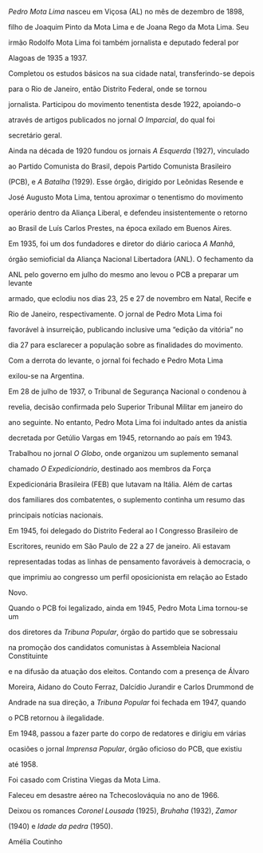 

*Pedro Mota Lima* nasceu em Viçosa (AL) no mês de dezembro de 1898,

filho de Joaquim Pinto da Mota Lima e de Joana Rego da Mota Lima. Seu

irmão Rodolfo Mota Lima foi também jornalista e deputado federal por

Alagoas de 1935 a 1937.



Completou os estudos básicos na sua cidade natal, transferindo-se depois

para o Rio de Janeiro, então Distrito Federal, onde se tornou

jornalista. Participou do movimento tenentista desde 1922, apoiando-o

através de artigos publicados no jornal *O Imparcial*, do qual foi

secretário geral.



Ainda na década de 1920 fundou os jornais *A Esquerda* (1927), vinculado

ao Partido Comunista do Brasil, depois Partido Comunista Brasileiro

(PCB), e *A Batalha* (1929). Esse órgão, dirigido por Leônidas Resende e

José Augusto Mota Lima, tentou aproximar o tenentismo do movimento

operário dentro da Aliança Liberal, e defendeu insistentemente o retorno

ao Brasil de Luís Carlos Prestes, na época exilado em Buenos Aires.



Em 1935, foi um dos fundadores e diretor do diário carioca *A Manhã*,

órgão semioficial da Aliança Nacional Libertadora (ANL). O fechamento da

ANL pelo governo em julho do mesmo ano levou o PCB a preparar um levante

armado, que eclodiu nos dias 23, 25 e 27 de novembro em Natal, Recife e

Rio de Janeiro, respectivamente. O jornal de Pedro Mota Lima foi

favorável à insurreição, publicando inclusive uma “edição da vitória” no

dia 27 para esclarecer a população sobre as finalidades do movimento.

Com a derrota do levante, o jornal foi fechado e Pedro Mota Lima

exilou-se na Argentina.



Em 28 de julho de 1937, o Tribunal de Segurança Nacional o condenou à

revelia, decisão confirmada pelo Superior Tribunal Militar em janeiro do

ano seguinte. No entanto, Pedro Mota Lima foi indultado antes da anistia

decretada por Getúlio Vargas em 1945, retornando ao país em 1943.

Trabalhou no jornal *O Globo*, onde organizou um suplemento semanal

chamado *O Expedicionário*, destinado aos membros da Força

Expedicionária Brasileira (FEB) que lutavam na Itália. Além de cartas

dos familiares dos combatentes, o suplemento continha um resumo das

principais notícias nacionais.



Em 1945, foi delegado do Distrito Federal ao I Congresso Brasileiro de

Escritores, reunido em São Paulo de 22 a 27 de janeiro. Ali estavam

representadas todas as linhas de pensamento favoráveis à democracia, o

que imprimiu ao congresso um perfil oposicionista em relação ao Estado

Novo.



Quando o PCB foi legalizado, ainda em 1945, Pedro Mota Lima tornou-se um

dos diretores da *Tribuna Popular*, órgão do partido que se sobressaiu

na promoção dos candidatos comunistas à Assembleia Nacional Constituinte

e na difusão da atuação dos eleitos. Contando com a presença de Álvaro

Moreira, Aidano do Couto Ferraz, Dalcídio Jurandir e Carlos Drummond de

Andrade na sua direção, a *Tribuna Popular* foi fechada em 1947, quando

o PCB retornou à ilegalidade.



Em 1948, passou a fazer parte do corpo de redatores e dirigiu em várias

ocasiões o jornal *Imprensa Popular*, órgão oficioso do PCB, que existiu

até 1958.



Foi casado com Cristina Viegas da Mota Lima.



Faleceu em desastre aéreo na Tchecoslováquia no ano de 1966.



Deixou os romances *Coronel Lousada* (1925), *Bruhaha* (1932), *Zamor*

(1940) e *Idade da pedra* (1950).



Amélia Coutinho



